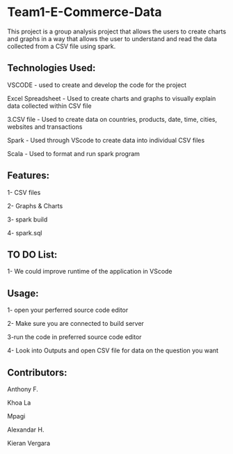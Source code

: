 ﻿# Team1-E-Commerce-Data

This project is a group analysis project that allows the users to create charts and graphs in a way that allows the user to understand and read the data collected from a CSV file using spark.

## Technologies Used:

VSCODE - used to create and develop the code for the project

Excel Spreadsheet - Used to create charts and graphs to visually explain data collected within CSV file

3.CSV file - Used to create data on countries, products, date, time, cities, websites and transactions

Spark - Used through VScode to create data into individual CSV files

Scala - Used to format and run spark program

## Features:

1- CSV files

2- Graphs & Charts

3- spark build

4- spark.sql

## TO DO List:

1- We could improve runtime of the application in VScode

## Usage:

1- open your perferred source code editor

2- Make sure you are connected to build server

3-run the code in preferred source code editor

4- Look into Outputs and open CSV file for data on the question you want

## Contributors:

Anthony F.

Khoa La

Mpagi

Alexandar H.

Kieran Vergara

